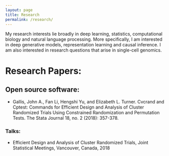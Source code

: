 ```yaml
---
layout: page
title: Research
permalink: /research/
---
```


My research interests lie broadly in deep learning, statistics, computational biology and natural language processing.  More specifically, I am interested in deep generative models, representation learning and causal inference. I am also interested in research questions that arise in single-cell genomics. 

# Research Papers:


## Open source software:

- Gallis, John A., Fan Li, Hengshi Yu, and Elizabeth L. Turner. Cvcrand and Cptest: Commands for Efficient Design and Analysis of Cluster Randomized Trials Using Constrained Randomization and Permutation Tests. The Stata Journal 18, no. 2 (2018): 357-378.

### Talks:


- Efficient Design and Analysis of Cluster Randomized Trials, Joint Statistical Meetings, Vancouver, Canada, 2018